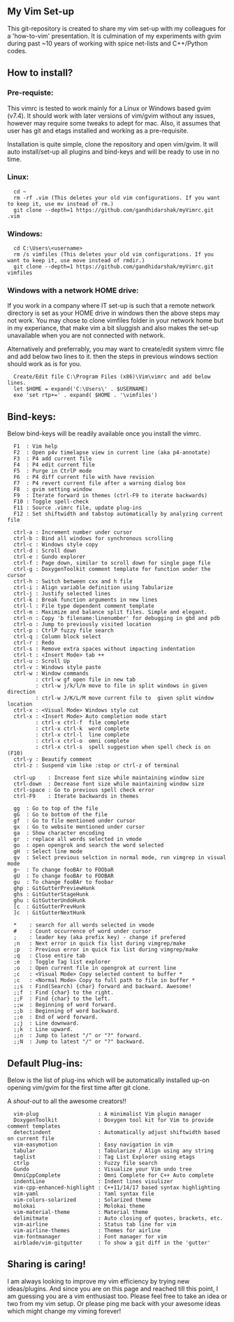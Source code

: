 ## My Vim Set-up
This git-repository is created to share my vim set-up with my colleagues for a 'how-to-vim' presentation. It is culmination of my experiments with gvim during past ~10 years of working with spice net-lists and C++/Python codes. 

## How to install?
### Pre-requiste:
This vimrc is tested to work mainly for a Linux or Windows based gvim (v7.4). It should work with later versions of vim/gvim without any issues, however may require some tweaks to adept for mac. Also, it assumes that user has git and etags installed and working as a pre-requisite.

Installation is quite simple, clone the repository and open vim/gvim. It will auto install/set-up all plugins and bind-keys and will be ready to use in no time.

### Linux:
      cd ~
      rm -rf .vim (This deletes your old vim configurations. If you want to keep it, use mv instead of rm.)
      git clone --depth=1 https://github.com/gandhidarshak/myVimrc.git .vim

### Windows:
      cd C:\Users\<username>
      rm /s vimfiles (This deletes your old vim configurations. If you want to keep it, use move instead of rmdir.)
      git clone --depth=1 https://github.com/gandhidarshak/myVimrc.git vimfiles

### Windows with a network HOME drive:
If you work in a company where IT set-up is such that a remote network directory is set as your HOME drive in windows then the above steps may not work. You may chose to clone vimfiles folder in your network home but in my experiance, that make vim a bit sluggish and also makes the set-up unavailable when you are not connected with network. 

Alternatively and preferrably, you may want to create/edit system vimrc file and add below two lines to it. then the steps in previous windows section should work as is for you.

      Create/Edit file C:\Program Files (x86)\Vim\vimrc and add below lines.
      let $HOME = expand('C:\Users\' . $USERNAME)
      exe 'set rtp+=' . expand( $HOME . '\vimfiles')

## Bind-keys: 
Below bind-keys will be readily available once you install the vimrc.

      F1  : Vim help
      F2  : Open p4v timelapse view in current line (aka p4-annotate)
      F3  : P4 add current file
      F4  : P4 edit current file
      F5  : Purge in CtrlP mode
      F6  : P4 diff current file with have revision
      F7  : P4 revert current file after a warning dialog box
      F8  : gvim setting window
      F9  : Iterate forward in themes (ctrl-F9 to iterate backwards)
      F10 : Toggle spell-check
      F11 : Source .vimrc file, update plug-ins
      F12 : Set shiftwidth and tabstop automatically by analyzing current file
      
      ctrl-a : Increment number under cursor
      ctrl-b : Bind all windows for synchronous scrolling
      ctrl-c : Windows style copy
      ctrl-d : Scroll down
      ctrl-e : Gundo explorer 
      ctrl-f : Page down, similar to scroll down for single page file
      ctrl-g : DoxygenToolkit comment template for function under the cursor
      ctrl-h : Switch between cxx and h file 
      ctrl-i : Align variable definition using Tabularize
      ctrl-j : Justify selected lines
      ctrl-k : Break function arguments in new lines 
      ctrl-l : File type dependent comment template 
      ctrl-m : Maximize and balance split files. Simple and elegant.
      ctrl-n : Copy 'b filename:linenumber' for debugging in gbd and pdb
      ctrl-o : Jump to previously visited location
      ctrl-p : CtrlP fuzzy file search
      ctrl-q : Column block select
      ctrl-r : Redo
      ctrl-s : Remove extra spaces without impacting indentation
      ctrl-t : <Insert Mode> tab ++
      ctrl-u : Scroll Up
      ctrl-v : Windows style paste
      ctrl-w : Window commands
             : ctrl-w gf open file in new tab
             : ctrl-w j/k/l/m move to file in split windows in given direction
             : ctrl-w J/K/L/M move current file to  given split window location
      ctrl-x : <Visual Mode> Windows style cut
      ctrl-x : <Insert Mode> Auto completion mode start
             : ctrl-x ctrl-f  file complete
             : ctrl-x ctrl-k  word complete
             : ctrl-x ctrl-l  line complete
             : ctrl-x ctrl-o  omni complete
             : ctrl-x ctrl-s  spell suggestion when spell check is on (F10)
      ctrl-y : Beautify comment
      ctrl-z : Suspend vim like :stop or ctrl-z of terminal
      
      ctrl-up    : Increase font size while maintaining window size
      ctrl-down  : Decrease font size while maintaining window size
      ctrl-space : Go to previous spell check error
      ctrl-F9    : Iterate backwards in themes
      
      gg  : Go to top of the file
      gG  : Go to bottom of the file
      gf  : Go to file mentioned under cursor
      gx  : Go to website mentioned under cursor
      ga  : Show character encoding
      gr  : replace all words selected in vmode
      go  : open opengrok and search the word selected
      gH  : Select line mode
      gv  : Select previous selction in normal mode, run vimgrep in visual mode
      g~  : To change fooBAr to FOObaR
      gU  : To change fooBAr to FOOBAR
      gu  : To change fooBAr to foobar
      ghp : GitGutterPreviewHunk
      ghs : GitGutterStageHunk
      ghu : GitGutterUndoHunk
      [c  : GitGutterPrevHunk
      ]c  : GitGutterNextHunk
      
      *    : search for all words selected in vmode
      #    : Count occurrence of word under cursor
      ;    : leader key (aka prefix key) - change if prefered
      ;n   : Next error in quick fix list during vimgrep/make
      ;p   : Previous error in quick fix list during vimgrep/make
      ;q   : Close entire tab
      ;e   : Toggle Tag list explorer
      ;o   : Open current file in opengrok at current line
      ;c   : <Visual Mode> Copy selected content to buffer *
      ;c   : <Normal Mode> Copy to full path to file in buffer *
      ;;s  : Find(Search) {char} forward and backward. Awesome!
      ;;f  : Find {char} to the right.
      ;;F  : Find {char} to the left. 
      ;;w  : Beginning of word forward. 
      ;;b  : Beginning of word backward. 
      ;;e  : End of word forward. 
      ;;j  : Line downward. 
      ;;k  : Line upward. 
      ;;n  : Jump to latest "/" or "?" forward.
      ;;N  : Jump to latest "/" or "?" backward.

## Default Plug-ins: 
Below is the list of plug-ins which will be automatically installed up-on
opening vim/gvim for the first time after git clone.

A *shout-out* to all the awesome creators!!

      vim-plug                   : A minimalist Vim plugin manager
      DoxygenToolkit             : Doxygen tool kit for Vim to provide comment templates
      detectindent               : Automatically adjust shiftwidth based on current file
      vim-easymotion             : Easy navigation in vim
      tabular                    : Tabularize / Align using any string
      taglist                    : Tag List Explorer using etags
      ctrlp                      : Fuzzy file search
      Gundo                      : Visualize your Vim undo tree
      OmniCppComplete            : Omni Complete for C++ Auto complete
      indentLine                 : Indent lines visulizer
      vim-cpp-enhanced-highlight : C++11/14/17 based syntax highlighting
      vim-yaml                   : Yaml syntax file
      vim-colors-solarized       : Solarized theme
      molokai                    : Molokai theme
      vim-material-theme         : Material theme
      delimitmate                : Auto closing of quotes, brackets, etc.
      vim-airline                : Status tab line for vim
      vim-airline-themes         : Themes for airline
      vim-fontmanager            : Font manager for vim
      airblade/vim-gitgutter     : To show a git diff in the 'gutter'

## Sharing is caring!

I am always looking to improve my vim efficiency by trying new ideas/plugins. And since you are on this page and reached till this point, I am guessing you are a vim enthusiast too. Please feel free to take an idea or two from my vim setup. Or please ping me back with your awesome ideas which might change my viming forever!

